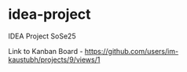# idea-project
IDEA Project SoSe25


Link to Kanban Board - https://github.com/users/im-kaustubh/projects/9/views/1
